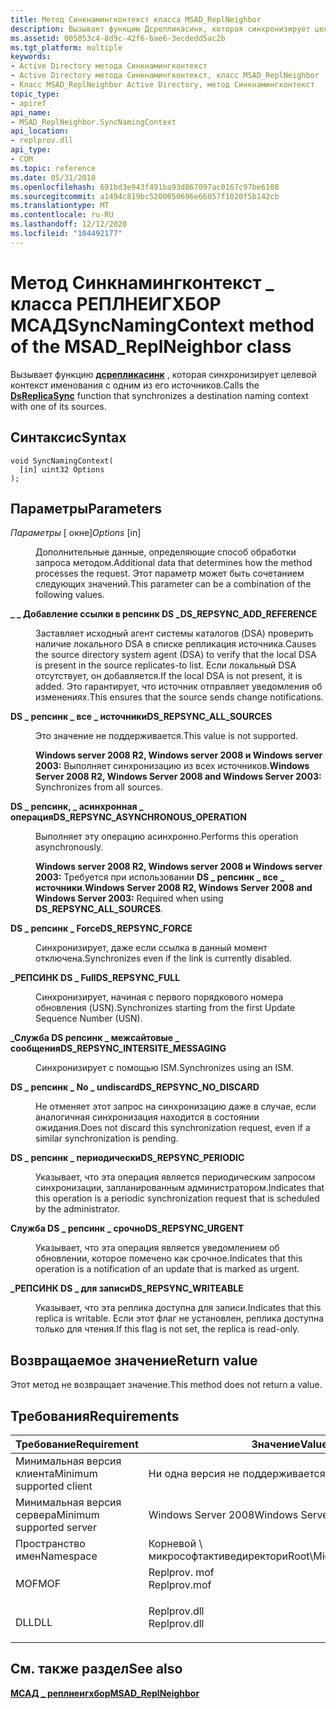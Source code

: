 ```yaml
---
title: Метод Синкнамингконтекст класса MSAD_ReplNeighbor
description: Вызывает функцию Дсрепликасинк, которая синхронизирует целевой контекст именования с одним из его источников.
ms.assetid: 005053c4-8d9c-42f6-bae6-3ecdedd5ac2b
ms.tgt_platform: multiple
keywords:
- Active Directory метода Синкнамингконтекст
- Active Directory метода Синкнамингконтекст, класс MSAD_ReplNeighbor
- Класс MSAD_ReplNeighbor Active Directory, метод Синкнамингконтекст
topic_type:
- apiref
api_name:
- MSAD_ReplNeighbor.SyncNamingContext
api_location:
- replprov.dll
api_type:
- COM
ms.topic: reference
ms.date: 05/31/2018
ms.openlocfilehash: 691bd3e943f491ba93d867097ac0167c97be6108
ms.sourcegitcommit: a1494c819bc5200050696e66057f1020f5b142cb
ms.translationtype: MT
ms.contentlocale: ru-RU
ms.lasthandoff: 12/12/2020
ms.locfileid: "104492177"
---
```

# <a name="syncnamingcontext-method-of-the-msad_replneighbor-class"></a><span data-ttu-id="bf194-106">Метод Синкнамингконтекст \_ класса РЕПЛНЕИГХБОР МСАД</span><span class="sxs-lookup"><span data-stu-id="bf194-106">SyncNamingContext method of the MSAD\_ReplNeighbor class</span></span>

<span data-ttu-id="bf194-107">Вызывает функцию [**дсрепликасинк**](/windows/desktop/api/Ntdsapi/nf-ntdsapi-dsreplicasynca) , которая синхронизирует целевой контекст именования с одним из его источников.</span><span class="sxs-lookup"><span data-stu-id="bf194-107">Calls the [**DsReplicaSync**](/windows/desktop/api/Ntdsapi/nf-ntdsapi-dsreplicasynca) function that synchronizes a destination naming context with one of its sources.</span></span>

## <a name="syntax"></a><span data-ttu-id="bf194-108">Синтаксис</span><span class="sxs-lookup"><span data-stu-id="bf194-108">Syntax</span></span>


```mof
void SyncNamingContext(
  [in] uint32 Options
);
```



## <a name="parameters"></a><span data-ttu-id="bf194-109">Параметры</span><span class="sxs-lookup"><span data-stu-id="bf194-109">Parameters</span></span>

<dl> <dt>

<span data-ttu-id="bf194-110">*Параметры* \[ окне\]</span><span class="sxs-lookup"><span data-stu-id="bf194-110">*Options* \[in\]</span></span>
</dt> <dd>

<span data-ttu-id="bf194-111">Дополнительные данные, определяющие способ обработки запроса методом.</span><span class="sxs-lookup"><span data-stu-id="bf194-111">Additional data that determines how the method processes the request.</span></span> <span data-ttu-id="bf194-112">Этот параметр может быть сочетанием следующих значений.</span><span class="sxs-lookup"><span data-stu-id="bf194-112">This parameter can be a combination of the following values.</span></span>

<dt>

<span id="DS_REPSYNC_ADD_REFERENCE"></span><span id="ds_repsync_add_reference"></span>

<span data-ttu-id="bf194-113"><span id="DS_REPSYNC_ADD_REFERENCE"></span><span id="ds_repsync_add_reference"></span>**\_ \_ Добавление ссылки в репсинк DS \_**</span><span class="sxs-lookup"><span data-stu-id="bf194-113"><span id="DS_REPSYNC_ADD_REFERENCE"></span><span id="ds_repsync_add_reference"></span>**DS\_REPSYNC\_ADD\_REFERENCE**</span></span>


</dt> <dd>

<span data-ttu-id="bf194-114">Заставляет исходный агент системы каталогов (DSA) проверить наличие локального DSA в списке репликация источника.</span><span class="sxs-lookup"><span data-stu-id="bf194-114">Causes the source directory system agent (DSA) to verify that the local DSA is present in the source replicates-to list.</span></span> <span data-ttu-id="bf194-115">Если локальный DSA отсутствует, он добавляется.</span><span class="sxs-lookup"><span data-stu-id="bf194-115">If the local DSA is not present, it is added.</span></span> <span data-ttu-id="bf194-116">Это гарантирует, что источник отправляет уведомления об изменениях.</span><span class="sxs-lookup"><span data-stu-id="bf194-116">This ensures that the source sends change notifications.</span></span>

</dd> <dt>

<span id="DS_REPSYNC_ALL_SOURCES"></span><span id="ds_repsync_all_sources"></span>

<span data-ttu-id="bf194-117"><span id="DS_REPSYNC_ALL_SOURCES"></span><span id="ds_repsync_all_sources"></span>**DS \_ репсинк \_ все \_ источники**</span><span class="sxs-lookup"><span data-stu-id="bf194-117"><span id="DS_REPSYNC_ALL_SOURCES"></span><span id="ds_repsync_all_sources"></span>**DS\_REPSYNC\_ALL\_SOURCES**</span></span>


</dt> <dd>

<span data-ttu-id="bf194-118">Это значение не поддерживается.</span><span class="sxs-lookup"><span data-stu-id="bf194-118">This value is not supported.</span></span>

<span data-ttu-id="bf194-119">**Windows server 2008 R2, Windows server 2008 и Windows server 2003:** Выполняет синхронизацию из всех источников.</span><span class="sxs-lookup"><span data-stu-id="bf194-119">**Windows Server 2008 R2, Windows Server 2008 and Windows Server 2003:** Synchronizes from all sources.</span></span>

</dd> <dt>

<span id="DS_REPSYNC_ASYNCHRONOUS_OPERATION"></span><span id="ds_repsync_asynchronous_operation"></span>

<span data-ttu-id="bf194-120"><span id="DS_REPSYNC_ASYNCHRONOUS_OPERATION"></span><span id="ds_repsync_asynchronous_operation"></span>**DS \_ репсинк, \_ асинхронная \_ операция**</span><span class="sxs-lookup"><span data-stu-id="bf194-120"><span id="DS_REPSYNC_ASYNCHRONOUS_OPERATION"></span><span id="ds_repsync_asynchronous_operation"></span>**DS\_REPSYNC\_ASYNCHRONOUS\_OPERATION**</span></span>


</dt> <dd>

<span data-ttu-id="bf194-121">Выполняет эту операцию асинхронно.</span><span class="sxs-lookup"><span data-stu-id="bf194-121">Performs this operation asynchronously.</span></span>

<span data-ttu-id="bf194-122">**Windows server 2008 R2, Windows server 2008 и Windows server 2003:** Требуется при использовании **DS \_ репсинк \_ все \_ источники**.</span><span class="sxs-lookup"><span data-stu-id="bf194-122">**Windows Server 2008 R2, Windows Server 2008 and Windows Server 2003:** Required when using **DS\_REPSYNC\_ALL\_SOURCES**.</span></span>

</dd> <dt>

<span id="DS_REPSYNC_FORCE"></span><span id="ds_repsync_force"></span>

<span data-ttu-id="bf194-123"><span id="DS_REPSYNC_FORCE"></span><span id="ds_repsync_force"></span>**DS \_ репсинк \_ Force**</span><span class="sxs-lookup"><span data-stu-id="bf194-123"><span id="DS_REPSYNC_FORCE"></span><span id="ds_repsync_force"></span>**DS\_REPSYNC\_FORCE**</span></span>


</dt> <dd>

<span data-ttu-id="bf194-124">Синхронизирует, даже если ссылка в данный момент отключена.</span><span class="sxs-lookup"><span data-stu-id="bf194-124">Synchronizes even if the link is currently disabled.</span></span>

</dd> <dt>

<span id="DS_REPSYNC_FULL"></span><span id="ds_repsync_full"></span>

<span data-ttu-id="bf194-125"><span id="DS_REPSYNC_FULL"></span><span id="ds_repsync_full"></span>**\_РЕПСИНК DS \_ Full**</span><span class="sxs-lookup"><span data-stu-id="bf194-125"><span id="DS_REPSYNC_FULL"></span><span id="ds_repsync_full"></span>**DS\_REPSYNC\_FULL**</span></span>


</dt> <dd>

<span data-ttu-id="bf194-126">Синхронизирует, начиная с первого порядкового номера обновления (USN).</span><span class="sxs-lookup"><span data-stu-id="bf194-126">Synchronizes starting from the first Update Sequence Number (USN).</span></span>

</dd> <dt>

<span id="DS_REPSYNC_INTERSITE_MESSAGING"></span><span id="ds_repsync_intersite_messaging"></span>

<span data-ttu-id="bf194-127"><span id="DS_REPSYNC_INTERSITE_MESSAGING"></span><span id="ds_repsync_intersite_messaging"></span>**\_Служба DS репсинк \_ межсайтовые \_ сообщения**</span><span class="sxs-lookup"><span data-stu-id="bf194-127"><span id="DS_REPSYNC_INTERSITE_MESSAGING"></span><span id="ds_repsync_intersite_messaging"></span>**DS\_REPSYNC\_INTERSITE\_MESSAGING**</span></span>


</dt> <dd>

<span data-ttu-id="bf194-128">Синхронизирует с помощью ISM.</span><span class="sxs-lookup"><span data-stu-id="bf194-128">Synchronizes using an ISM.</span></span>

</dd> <dt>

<span id="DS_REPSYNC_NO_DISCARD"></span><span id="ds_repsync_no_discard"></span>

<span data-ttu-id="bf194-129"><span id="DS_REPSYNC_NO_DISCARD"></span><span id="ds_repsync_no_discard"></span>**DS \_ репсинк \_ No \_ undiscard**</span><span class="sxs-lookup"><span data-stu-id="bf194-129"><span id="DS_REPSYNC_NO_DISCARD"></span><span id="ds_repsync_no_discard"></span>**DS\_REPSYNC\_NO\_DISCARD**</span></span>


</dt> <dd>

<span data-ttu-id="bf194-130">Не отменяет этот запрос на синхронизацию даже в случае, если аналогичная синхронизация находится в состоянии ожидания.</span><span class="sxs-lookup"><span data-stu-id="bf194-130">Does not discard this synchronization request, even if a similar synchronization is pending.</span></span>

</dd> <dt>

<span id="DS_REPSYNC_PERIODIC"></span><span id="ds_repsync_periodic"></span>

<span data-ttu-id="bf194-131"><span id="DS_REPSYNC_PERIODIC"></span><span id="ds_repsync_periodic"></span>**DS \_ репсинк \_ периодически**</span><span class="sxs-lookup"><span data-stu-id="bf194-131"><span id="DS_REPSYNC_PERIODIC"></span><span id="ds_repsync_periodic"></span>**DS\_REPSYNC\_PERIODIC**</span></span>


</dt> <dd>

<span data-ttu-id="bf194-132">Указывает, что эта операция является периодическим запросом синхронизации, запланированным администратором.</span><span class="sxs-lookup"><span data-stu-id="bf194-132">Indicates that this operation is a periodic synchronization request that is scheduled by the administrator.</span></span>

</dd> <dt>

<span id="DS_REPSYNC_URGENT"></span><span id="ds_repsync_urgent"></span>

<span data-ttu-id="bf194-133"><span id="DS_REPSYNC_URGENT"></span><span id="ds_repsync_urgent"></span>**Служба DS \_ репсинк \_ срочно**</span><span class="sxs-lookup"><span data-stu-id="bf194-133"><span id="DS_REPSYNC_URGENT"></span><span id="ds_repsync_urgent"></span>**DS\_REPSYNC\_URGENT**</span></span>


</dt> <dd>

<span data-ttu-id="bf194-134">Указывает, что эта операция является уведомлением об обновлении, которое помечено как срочное.</span><span class="sxs-lookup"><span data-stu-id="bf194-134">Indicates that this operation is a notification of an update that is marked as urgent.</span></span>

</dd> <dt>

<span id="DS_REPSYNC_WRITEABLE"></span><span id="ds_repsync_writeable"></span>

<span data-ttu-id="bf194-135"><span id="DS_REPSYNC_WRITEABLE"></span><span id="ds_repsync_writeable"></span>**\_РЕПСИНК DS \_ для записи**</span><span class="sxs-lookup"><span data-stu-id="bf194-135"><span id="DS_REPSYNC_WRITEABLE"></span><span id="ds_repsync_writeable"></span>**DS\_REPSYNC\_WRITEABLE**</span></span>


</dt> <dd>

<span data-ttu-id="bf194-136">Указывает, что эта реплика доступна для записи.</span><span class="sxs-lookup"><span data-stu-id="bf194-136">Indicates that this replica is writable.</span></span> <span data-ttu-id="bf194-137">Если этот флаг не установлен, реплика доступна только для чтения.</span><span class="sxs-lookup"><span data-stu-id="bf194-137">If this flag is not set, the replica is read-only.</span></span>

</dd> </dl> </dd> </dl>

## <a name="return-value"></a><span data-ttu-id="bf194-138">Возвращаемое значение</span><span class="sxs-lookup"><span data-stu-id="bf194-138">Return value</span></span>

<span data-ttu-id="bf194-139">Этот метод не возвращает значение.</span><span class="sxs-lookup"><span data-stu-id="bf194-139">This method does not return a value.</span></span>

## <a name="requirements"></a><span data-ttu-id="bf194-140">Требования</span><span class="sxs-lookup"><span data-stu-id="bf194-140">Requirements</span></span>



| <span data-ttu-id="bf194-141">Требование</span><span class="sxs-lookup"><span data-stu-id="bf194-141">Requirement</span></span> | <span data-ttu-id="bf194-142">Значение</span><span class="sxs-lookup"><span data-stu-id="bf194-142">Value</span></span> |
|-------------------------------------|-----------------------------------------------------------------------------------------|
| <span data-ttu-id="bf194-143">Минимальная версия клиента</span><span class="sxs-lookup"><span data-stu-id="bf194-143">Minimum supported client</span></span><br/> | <span data-ttu-id="bf194-144">Ни одна версия не поддерживается</span><span class="sxs-lookup"><span data-stu-id="bf194-144">None supported</span></span><br/>                                                               |
| <span data-ttu-id="bf194-145">Минимальная версия сервера</span><span class="sxs-lookup"><span data-stu-id="bf194-145">Minimum supported server</span></span><br/> | <span data-ttu-id="bf194-146">Windows Server 2008</span><span class="sxs-lookup"><span data-stu-id="bf194-146">Windows Server 2008</span></span><br/>                                                          |
| <span data-ttu-id="bf194-147">Пространство имен</span><span class="sxs-lookup"><span data-stu-id="bf194-147">Namespace</span></span><br/>                | <span data-ttu-id="bf194-148">Корневой \\ микрософтактиведиректори</span><span class="sxs-lookup"><span data-stu-id="bf194-148">Root\\MicrosoftActiveDirectory</span></span><br/>                                               |
| <span data-ttu-id="bf194-149">MOF</span><span class="sxs-lookup"><span data-stu-id="bf194-149">MOF</span></span><br/>                      | <dl> <span data-ttu-id="bf194-150"><dt>Replprov. mof</dt></span><span class="sxs-lookup"><span data-stu-id="bf194-150"><dt>Replprov.mof</dt></span></span> </dl> |
| <span data-ttu-id="bf194-151">DLL</span><span class="sxs-lookup"><span data-stu-id="bf194-151">DLL</span></span><br/>                      | <dl> <span data-ttu-id="bf194-152"><dt>Replprov.dll</dt></span><span class="sxs-lookup"><span data-stu-id="bf194-152"><dt>Replprov.dll</dt></span></span> </dl> |



## <a name="see-also"></a><span data-ttu-id="bf194-153">См. также раздел</span><span class="sxs-lookup"><span data-stu-id="bf194-153">See also</span></span>

<dl> <dt>

[<span data-ttu-id="bf194-154">**МСАД \_ реплнеигхбор**</span><span class="sxs-lookup"><span data-stu-id="bf194-154">**MSAD\_ReplNeighbor**</span></span>](msad-replneighbor.md)
</dt> </dl>

 

 





